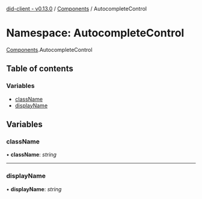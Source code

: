 [did-client - v0.13.0](../README.md) / [Components](components.md) / AutocompleteControl

# Namespace: AutocompleteControl

[Components](components.md).AutocompleteControl

## Table of contents

### Variables

- [className](components.autocompletecontrol.md#classname)
- [displayName](components.autocompletecontrol.md#displayname)

## Variables

### className

• **className**: *string*

___

### displayName

• **displayName**: *string*
